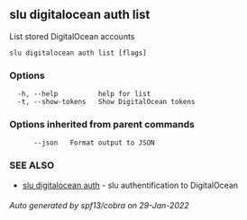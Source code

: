 ## slu digitalocean auth list

List stored DigitalOcean accounts

```
slu digitalocean auth list [flags]
```

### Options

```
  -h, --help          help for list
  -t, --show-tokens   Show DigitalOcean tokens
```

### Options inherited from parent commands

```
      --json   Format output to JSON
```

### SEE ALSO

* [slu digitalocean auth](slu_digitalocean_auth.md)	 - slu authentification to DigitalOcean

###### Auto generated by spf13/cobra on 29-Jan-2022

